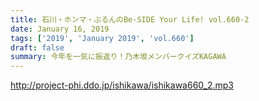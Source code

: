```yaml
---
title: 石川・ホンマ・ぶるんのBe-SIDE Your Life! vol.660-2
date: January 16, 2019
tags: ['2019', 'January 2019', 'vol.660']
draft: false
summary: 今年を一気に振返り！乃木坂メンバークイズKAGAWA
---
```


http://project-phi.ddo.jp/ishikawa/ishikawa660_2.mp3